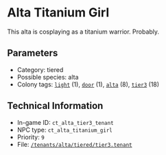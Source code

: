 # Alta Titanium Girl

This alta is cosplaying as a titanium warrior. Probably.

## Parameters

- Category: tiered
- Possible species: alta
- Colony tags: [`light`](https://ceterai.github.io/MyEnternia/Wiki/Tags/Light) (1), [`door`](https://ceterai.github.io/MyEnternia/Wiki/Tags/Door) (1), [`alta`](https://ceterai.github.io/MyEnternia/Wiki/Tags/Alta) (8), [`tier3`](https://ceterai.github.io/MyEnternia/Wiki/Tags/Tier3) (18)

## Technical Information

- In-game ID: `ct_alta_tier3_tenant`
- NPC type: `ct_alta_titanium_girl`
- Priority: `9`
- File: [`/tenants/alta/tiered/tier3.tenant`](https://github.com/Ceterai/Enternia/blob/main/tenants/alta/tiered/tier3.tenant)
